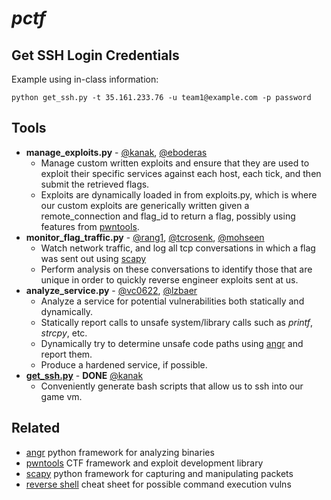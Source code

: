 # _pctf_

## Get SSH Login Credentials
Example using in-class information:
```shell
python get_ssh.py -t 35.161.233.76 -u team1@example.com -p password
```

## Tools
* **manage_exploits.py** - [@kanak](https://cse545spring17.slack.com/team/kanak), [@eboderas](https://cse545spring17.slack.com/team/eboderas)
    * Manage custom written exploits and ensure that they are used to exploit their specific services against each host, each tick, and then submit the retrieved flags.
    * Exploits are dynamically loaded in from exploits.py, which is where our custom exploits are generically written given a remote_connection and flag_id to return a flag, possibly using features from [pwntools](https://github.com/Gallopsled/pwntools#readme).
* **monitor_flag_traffic.py** - [@rang1](https://cse545spring17.slack.com/team/rang1), [@tcrosenk](https://cse545spring17.slack.com/team/tcrosenk), [@mohseen](https://cse545spring17.slack.com/team/mohseen)
    * Watch network traffic, and log all tcp conversations in which a flag was sent out using [scapy](https://github.com/secdev/scapy#readme) 
    * Perform analysis on these conversations to identify those that are unique in order to quickly reverse engineer exploits sent at us.
* **analyze_service.py** - [@vc0622](https://cse545spring17.slack.com/team/vc0622), [@lzbaer](https://cse545spring17.slack.com/team/lzbaer)
    * Analyze a service for potential vulnerabilities both statically and dynamically. 
    * Statically report calls to unsafe system/library calls such as _printf_, _strcpy_, etc. 
    * Dynamically try to determine unsafe code paths using [angr](https://github.com/angr/angr#readme) and report them.
    * Produce a hardened service, if possible.
* [**get_ssh.py**](https://github.com/eboderas/pctf/blob/master/get_ssh.py) - **DONE** [@kanak](https://cse545spring17.slack.com/team/kanak)
    * Conveniently generate bash scripts that allow us to ssh into our game vm.

## Related
* [angr](https://github.com/angr/angr#readme) python framework for analyzing binaries
* [pwntools](https://github.com/Gallopsled/pwntools#readme) CTF framework and exploit development library
* [scapy](https://github.com/secdev/scapy#readme) python framework for capturing and manipulating packets
* [reverse shell](http://pentestmonkey.net/cheat-sheet/shells/reverse-shell-cheat-sheet) cheat sheet for possible command execution vulns
